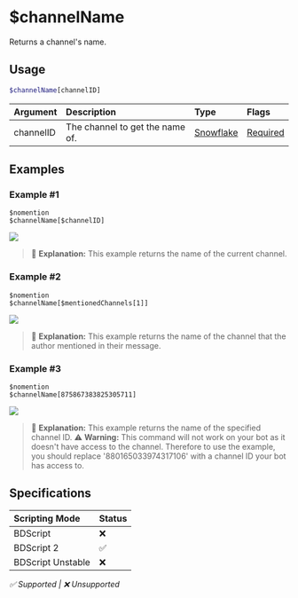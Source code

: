 # $channelName
Returns a channel's name.

## Usage
```php
$channelName[channelID]
```

| Argument | Description | Type | Flags |
| :---- | :---- | :---- | :---- |
| channelID | The channel to get the name of. | [Snowflake](/src/resources/arguments/types.md#snowflake) | [Required](/src/resources/arguments/flags.md#required)

## Examples
### Example #1
```
$nomention
$channelName[$channelID]
```
![](https://user-images.githubusercontent.com/69215413/141666552-6bb3c643-58a3-4bc7-a495-7c4e0b3ff34c.png)

> 🤔 **Explanation:** This example returns the name of the current channel.

### Example #2
```
$nomention
$channelName[$mentionedChannels[1]]
```
![](https://user-images.githubusercontent.com/69215413/141666614-d75f576c-d539-46ff-9058-f7bc299e4b58.png)

> 🤔 **Explanation:** This example returns the name of the channel that the author mentioned in their message.

### Example #3
```
$nomention
$channelName[875867383825305711]
```
![](https://user-images.githubusercontent.com/69215413/141666646-d79d3393-b678-40cd-aed7-5e4d23ebb00a.png)

> 🤔 **Explanation:** This example returns the name of the specified channel ID.
> ⚠️ **Warning:** This command will not work on your bot as it doesn't have access to the channel. Therefore to use the example, you should replace '880165033974317106' with a channel ID your bot has access to.

## Specifications
| Scripting Mode | Status
| :---- | :---- |
| BDScript | ❌ |
| BDScript 2 | ✅ |
| BDScript Unstable | ❌ |

*✅ Supported | ❌ Unsupported*
